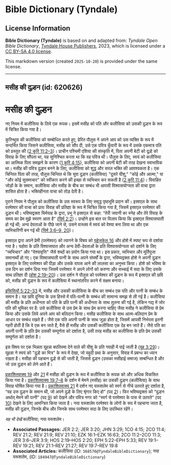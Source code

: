 # Bible Dictionary (Tyndale)

## License Information

**Bible Dictionary (Tyndale)** is based on and adapted from: _Tyndale Open Bible Dictionary_, [Tyndale House Publishers](https://tyndaleopenresources.com/), 2023, which is licensed under a [CC BY-SA 4.0 license](https://creativecommons.org/licenses/by-sa/4.0/legalcode.en).

This markdown version (created `2025-10-20`) is provided under the same license.



--------------------------------

## मसीह की दुल्हन (id: 620626)

मसीह की दुल्हन
==============

नए नियम में कलीसिया के लिये एक रूपक। इसमें मसीह को पति और कलीसिया को उसकी दुल्हन के रूप में चित्रित किया गया है।

कुरिन्थुस की कलीसिया को सम्बोधित करते हुए, प्रेरित पौलुस ने अपने आप को उस व्यक्ति के रूप में सन्दर्भित किया जिसने कलीसिया, मसीह को सौंप दी, उसे एक पवित्र कुँवारी के रूप में उसके एकमात्र पति को प्रस्तुत की ([2 कुरि 11:2–3](https://ref.ly/2Cor11:2-2Cor11:3))। प्राचीन पश्चिमी एशिया की संस्कृति में, पिता अपनी बेटी को दूल्हे को विवाह के लिए सौंपता था, यह सुनिश्चित करता था कि वह पवित्र थी। पौलुस के लिए, स्वयं को कलीसिया का आत्मिक पिता समझने के कारण ([1 कुरि 4:15](https://ref.ly/1Cor4:15)), कलीसिया को अपनी बेटी की तरह देखना स्वाभाविक था। मसीह की पवित्र दुल्हन बनने के लिए, कलीसिया को शुद्ध और सरल भक्ति की आवश्यकता है। एक चिन्तित पिता की तरह, पौलुस चिन्तित थे कि युवा दुल्हन (कलीसिया) "दूसरे यीशु," "कोई और आत्मा," या "और कोई सुसमाचार" को स्वीकार करने की इच्छा से व्यभिचार कर सकती है ([2 कुरि 11:4](https://ref.ly/2Cor11:4))। विवाहित जोड़ों के के समान, कलीसिया और मसीह के बीच का सम्बंध भी आपसी विश्वासयोग्यता की वाचा द्वारा शासित होता है। भक्तिहीनता वाचा को तोड़ देती है।

पुराने नियम ने पौलुस को कलीसिया के उस स्वरूप के लिए समृद्ध पृष्ठभूमि प्रदान की। इस्राएल के साथ परमेश्वर की वाचा को प्रायः विवाह की प्रतिज्ञा के रूप में चित्रित किया गया है, जिसमें इस्राएल परमेश्वर की दुल्हन थी। भविष्यद्वक्ता यिर्मयाह के द्वारा, प्रभु ने इस्राएल से कहा: “तेरी जवानी का स्नेह और तेरे विवाह के समय का प्रेम मुझे स्मरण आता है” ([यिर्म 2:2](https://ref.ly/Jer2:2))। उन्होंने इस बात पर विलाप किया कि इस्राएल विश्वासघाती हो गई थी; अन्य देवताओं के पीछे जाने से, उसने वास्तव में स्वयं को वेश्या बना लिया था और एक व्यभिचारिणी बन गई थी ([यिर्म 3:6–9, 20](https://ref.ly/Jer3:6-Jer3:9,Jer3:20))।

इस्राएल द्वारा अपने प्रेमी (परमेश्वर) को त्यागने के विषय को [यहेजकेल 16](https://ref.ly/Ezek16:1-Ezek16:63) और होशे में स्पष्ट रूप से दर्शाया गया है। यहोवा के प्रति विश्वासघात और अन्य देवी\-देवताओं के प्रति विश्वासयोग्यता को दर्शाने के लिए "व्यभिचार" और "वेश्यावृत्ति" जैसे शब्दों का प्रयोग किया गया था। इस प्रकार, व्यभिचार और मूर्तिपूजा समानार्थी हो गए। एक विश्वासघाती पत्नी के साथ अपने संघर्षों के द्वारा, भविष्यद्वक्ता होशे ने अपनी दुल्हन इस्राएल के लिए परमेश्वर की पीड़ा और उसके वापस आने की लालसा का अनुभव किया। होशे को भविष्य के उस दिन का दर्शन दिया गया जिसमें परमेश्वर ने अपने लोगों को करुणा और सच्चाई में सदा के लिए उसके साथ प्रतिज्ञा दी ([होश 2:19–20](https://ref.ly/Hos2:19-Hos2:20))। उस दर्शन ने पौलुस को परमेश्वर की दुल्हन के रूप में इस्राएल की छवि को, मसीह की दुल्हन के रूप में कलीसिया में स्थानांतरित करने में सक्षम बनाया।

[इफिसियों 5:22–33](https://ref.ly/Eph5:22-Eph5:33) में, मसीह और उसकी कलीसिया के बीच का सम्बंध एक पति और पत्नी के सम्बंध के समान है। यह छवि दुनिया के उस हिस्से में पति\-पत्नी के सम्बंध की सामान्य समझ से ली गई है। कलीसिया की मसीह के प्रति अधीनता को पति के प्रति पत्नी की अधीनता के साथ तुलना की गई है, लेकिन गद्य में जोर पति की भूमिका पर है: उसे कलीसिया से उस प्रेम के साथ प्रेम करना चाहिए जैसा मसीह ने कलीसिया से प्रेम किया और उसके लिये अपने आप को बलिदान किया। मसीह कलीसिया के साथ आत्म\-बलिदान प्रेम के आधार पर सम्बंध रखते हैं। जैसे एक पति अपनी पत्नी के साथ जुड़ा होता है, जिसमें आपसी निर्भरता इतनी गहरी होती है कि वे एक बन जाते हैं, वैसे ही मसीह और उसकी कलीसिया एक देह बन जाते हैं। जैसे पति का अपनी पत्नी के प्रति प्रेम उसकी सम्पूर्णता को दर्शाता है, उसी तरह मसीह का कलीसिया के प्रति प्रेम उसकी सम्पूर्णता को दर्शाता है।

इस विषय पर एक भिन्नता यूहन्ना बपतिस्मा देने वाले की यीशु के प्रति गवाही में पाई जाती है ([यूह 3:29](https://ref.ly/John3:29))। यूहन्ना ने स्वयं को "दूल्हे का मित्र" के रूप में देखा, जो यहूदी प्रथा के अनुसार, विवाह में प्रबन्ध का ध्यान रखता है। मसीहा की पहचान दूल्हे से की जाती है, जिससे दुल्हन (उसका मसीहाई समाज) सम्बन्धित है और जो उस दुल्हन को लेने आते हैं।

[प्रकाशितवाक्य 19](https://ref.ly/Rev19:1-Rev19:21) और [21](https://ref.ly/Rev21:1-Rev21:27) में मसीहा की दुल्हन के रूप में कलीसिया के रूपक को और अधिक विकसित किया गया है। [प्रकाशितवाक्य 19:7–8](https://ref.ly/Rev19:7-Rev19:8) के दर्शन में मेमने (मसीह) का उसकी दुल्हन (कलीसिया) के साथ विवाह घोषित किया गया है। [प्रकाशितवाक्य 21](https://ref.ly/Rev21:1-Rev21:27) में दर्शन नए यरूशलेम को स्वर्ग से नीचे उतरते हुए दर्शाता है, “वह उस दुल्हन के समान थी, जो अपने दुल्हे के लिए श्रृंगार किए हो” (पद [2](https://ref.ly/Rev21:2))। फिर भविष्यद्वक्ता को “दुल्हन अर्थात् मेमने की पत्नी” (पद [9](https://ref.ly/Rev21:9)) को देखने और पवित्र नगर को “स्वर्ग से परमेश्वर के पास से उतरते” (पद [10](https://ref.ly/Rev21:10)) देखने के लिए आमन्त्रित किया जाता है। नया यरूशलेम परमेश्वर के लोगों के रूप में पहचाना जाता है, मसीह की दुल्हन, जिनके बीच और जिनके साथ परमेश्वर सदा के लिए उपस्थित रहेंगे।

*यह भी देखें* कलीसिया; नया यरूशलेम।

* **Associated Passages:** JER 2:2; JER 3:20; JHN 3:29; 1CO 4:15; 2CO 11:4; REV 21:2; REV 21:9; REV 21:10; EZK 16:1–EZK 16:63; 2CO 11:2–2CO 11:3; JER 3:6–JER 3:9; HOS 2:19–HOS 2:20; EPH 5:22–EPH 5:33; REV 19:1–REV 19:21; REV 21:1–REV 21:27; REV 19:7–REV 19:8
* **Associated Articles:** कलीसिया (ID: `368576@TyndaleBibleDictionary`); नया यरूशलेम, (ID: `184947@TyndaleBibleDictionary`)

